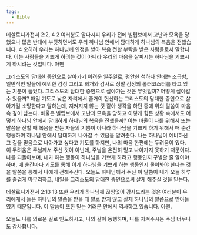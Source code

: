 ```yaml
---
tags:
  - Bible
---
```

데살로니가전서 2:2, 4
2 여러분도 알다시피 우리가 전에 빌립보에서 고난과 모욕을 당했으나 많은 반대에 부딪히면서도 우리 하나님 안에서 담대하게 하나님의 복음을 전했습니다.
4 오히려 우리는 하나님께 인정을 받아 복음 전할 부탁을 받은 사람들로서 말합니다. 이는 사람들을 기쁘게 하려는 것이 아니라 우리의 마음을 살피시는 하나님을 기쁘시게 하시려는 것입니다. 아멘

그리스도의 담대한 증인으로 살아가기 어려운 일주일로, 평안한 척하나 안에는 조급함, 일반적인 말들에 예민한 감정 그리고 회개와 감사로 정말 감정의 롤러코스터를 타고 있는 기분이 들었다. 그리스도의 담대한 증인으로 살아가는 것은 무엇일까? 어떻게 살아갈 수 있을까? 매일 기도로 낮은 자리에서 즐거이 헌신하는 그리스도의 담대한 증인으로 살아가길 소망한다고 말하는데, 지켜지지 않는 것 같아 생각을 하던 중에 위의 말씀이 마음 속 깊이 남는다. 바울은 빌립보에서 고난과 모욕을 당하고 이렇게 힘든 상황 속에서도 어떻게 하나님 안에서 담대하게 하나님의 복음을 전했을까? 이는 바울이 나를 위해서 또는 말씀을 전할 때 복음을 받는 자들의 기쁨이 아니라 하나님을 기쁘게 하기 위해서 매 순간 행동하여 하나님 안에서 담대하게 나아갈 수 있음을 알려준다. 나는 하나님이 예비하신 그 길을 믿음으로 나아가고 싶다고 기도를 하지만, 나의 마음 한편에는 두려움이 있다. 이 두려움은 주님께서 주신 것이 아닌데, 주님을 온전히 믿고 나아가지 못하기 때문이다. 나를 되돌아보며, 내가 하는 행동이 하나님을 기쁘게 하려고 행동인지 구별할 줄 알아야 하며, 매 순간마다 기도를 통해 이게 하나님을 기쁘게 하는 행동인지 물어봐야 한다는 것을 말씀을 통해서 나에게 전해주신다. 오늘도 하나님께서 주신 이 말씀이 내가 오늘 하루를 즐겁게 마무리하고, 내일을 그리스도의 담대한 증인으로써 살게 해주실 것을 믿는다. 

데살로니가전서 2:13
13 또한 우리가 하나님께 끊임없이 감사드리는 것은 여러분이 우리에게서 들은 하나님의 말씀을 받을 때 말로 받지 않고 실제 하나님의 말씀으로 받아들였기 때문입니다. 이 말씀이 또한 믿는 여러분 안에서 역사하고 있습니다. 아멘.

오늘도 나를 의로운 길로 인도하시고, 나와 같이 동행하며, 나를 지켜주시는 주님 너무나도 감사합니다.
